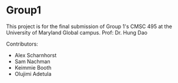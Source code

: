 # Group1

This project is for the final submission of Group 1's CMSC 495 at the University of Maryland Global campus.
Prof: Dr. Hung Dao

Contributors:
* Alex Scharnhorst
* Sam Nachman
* Keimmie Booth
* Olujimi Adetula


